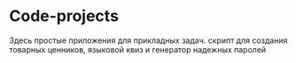 # Code-projects

Здесь простые приложения для прикладных задач. скрипт для создания товарных ценников, языковой квиз и генератор надежных паролей 

